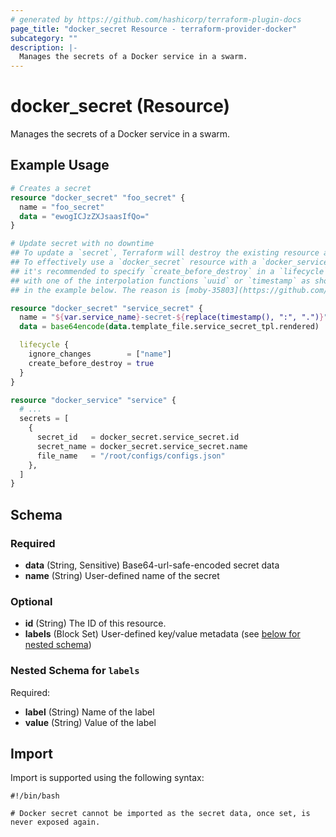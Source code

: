 ```yaml
---
# generated by https://github.com/hashicorp/terraform-plugin-docs
page_title: "docker_secret Resource - terraform-provider-docker"
subcategory: ""
description: |-
  Manages the secrets of a Docker service in a swarm.
---
```


# docker_secret (Resource)

Manages the secrets of a Docker service in a swarm.

## Example Usage

```terraform
# Creates a secret
resource "docker_secret" "foo_secret" {
  name = "foo_secret"
  data = "ewogICJzZXJsaasIfQo="
}

# Update secret with no downtime
## To update a `secret`, Terraform will destroy the existing resource and create a replacement. 
## To effectively use a `docker_secret` resource with a `docker_service` resource, 
## it's recommended to specify `create_before_destroy` in a `lifecycle` block. Provide a unique `name` attribute, for example
## with one of the interpolation functions `uuid` or `timestamp` as shown
## in the example below. The reason is [moby-35803](https://github.com/moby/moby/issues/35803).

resource "docker_secret" "service_secret" {
  name = "${var.service_name}-secret-${replace(timestamp(), ":", ".")}"
  data = base64encode(data.template_file.service_secret_tpl.rendered)

  lifecycle {
    ignore_changes        = ["name"]
    create_before_destroy = true
  }
}

resource "docker_service" "service" {
  # ...
  secrets = [
    {
      secret_id   = docker_secret.service_secret.id
      secret_name = docker_secret.service_secret.name
      file_name   = "/root/configs/configs.json"
    },
  ]
}
```

<!-- schema generated by tfplugindocs -->
## Schema

### Required

- **data** (String, Sensitive) Base64-url-safe-encoded secret data
- **name** (String) User-defined name of the secret

### Optional

- **id** (String) The ID of this resource.
- **labels** (Block Set) User-defined key/value metadata (see [below for nested schema](#nestedblock--labels))

<a id="nestedblock--labels"></a>
### Nested Schema for `labels`

Required:

- **label** (String) Name of the label
- **value** (String) Value of the label

## Import

Import is supported using the following syntax:

```shell
#!/bin/bash

# Docker secret cannot be imported as the secret data, once set, is never exposed again.
```
